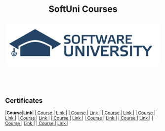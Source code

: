 # <p align="center"> SoftUni Courses<p>

<a href="https://softuni.bg/trainings/courses" rel="Courses">  ![SoftUni logo][logo] <a/>

[logo]: https://github.com/AniSoft/SoftUni/blob/main/Pictures/SoftUni-Logo-Flat.png "SoftUni-Logo-Flat"

<br/>
<br/>
<br/>

## Certificates

|**Course**|**Link**| 
|<a href="https://softuni.bg/" > Course </a>   | <a href="https://softuni.bg/certificates/"> Link </a>|
|<a href="https://softuni.bg/" > Course </a>   | <a href="https://softuni.bg/certificates/"> Link </a>|
|<a href="https://softuni.bg/" > Course </a>   | <a href="https://softuni.bg/certificates/"> Link </a>|
|<a href="https://softuni.bg/" > Course </a>   | <a href="https://softuni.bg/certificates/"> Link </a>|
|<a href="https://softuni.bg/" > Course </a>   | <a href="https://softuni.bg/certificates/"> Link </a>|
|<a href="https://softuni.bg/" > Course </a>   | <a href="https://softuni.bg/certificates/"> Link </a>|
|<a href="https://softuni.bg/" > Course </a>   | <a href="https://softuni.bg/certificates/"> Link </a>|
|<a href="https://softuni.bg/" > Course </a>   | <a href="https://softuni.bg/certificates/"> Link </a>|
|<a href="https://softuni.bg/" > Course </a>   | <a href="https://softuni.bg/certificates/"> Link </a>|
|<a href="https://softuni.bg/" > Course </a>   | <a href="https://softuni.bg/certificates/"> Link </a>|
